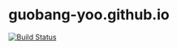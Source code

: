 # guobang-yoo.github.io

[![Build Status](https://www.travis-ci.com/guobang-yoo/guobang-yoo.github.io.svg?branch=master)](https://www.travis-ci.com/guobang-yoo/guobang-yoo.github.io)